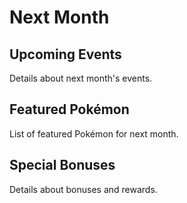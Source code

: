 # Next Month
## Upcoming Events
Details about next month's events.

## Featured Pokémon
List of featured Pokémon for next month.

## Special Bonuses
Details about bonuses and rewards.